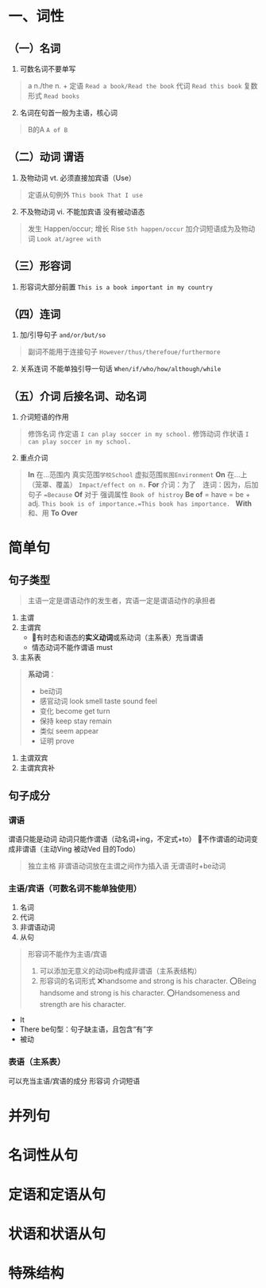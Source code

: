 # 一、词性

## （一）名词
1. 可数名词不要单写
> a n./the n. + 定语 `Read a book/Read the book`
> 代词 `Read this book`
> 复数形式 `Read books`
2. 名词在句首一般为主语，核心词
> B的A `A of B`

## （二）动词 谓语 
1. 及物动词 vt. 必须直接加宾语（Use）
> 定语从句例外 `This book That I use`
2. 不及物动词 vi. 不能加宾语 没有被动语态 
> 发生 Happen/occur; 增长 Rise `Sth happen/occur`
> 加介词短语成为及物动词 `Look at/agree with`

## （三）形容词
1. 形容词大部分前置 `This is a book important in my country`

## （四）连词
1. 加/引导句子 `and/or/but/so`
> 副词不能用于连接句子 `However/thus/therefoue/furthermore`
2. 关系连词 不能单独引导一句话 `When/if/who/how/although/while`

## （五）介词 后接名词、动名词 
1. 介词短语的作用
> 修饰名词 作定语 `I can play soccer in my school.`
> 修饰动词 作状语 `I can play soccer in my school.`
2. 重点介词
> **In** 在…范围内 真实范围`学校School` 虚拟范围`氛围Environment`
> **On** 在…上（笼罩、覆盖） `Impact/effect on n.`
> **For** 介词：为了　连词：因为，后加句子 `=Because`
> **Of** 对于 强调属性 `Book of histroy`
> **Be of** = have = be + adj. `This book is of importance.=This book has importance. `
> **With** 和、用
> **To** 
> **Over**



# 简单句

## 句子类型 
> 主语一定是谓语动作的发生者，宾语一定是谓语动作的承担者
1. 主谓
2. 主谓宾
   - 🧡有时态和语态的**实义动词**或系动词（主系表）充当谓语
   - 情态动词不能作谓语 must
3. 主系表
> **系动词**：
> - be动词
> - 感官动词 look smell taste sound feel
> - 变化 become get turn
> - 保持 keep stay remain
> - 类似 seem appear
> - 证明 prove
1. 主谓双宾
2. 主谓宾宾补

## 句子成分

### 谓语
谓语只能是动词
动词只能作谓语（动名词+ing，不定式+to）
🧡不作谓语的动词变成非谓语（主动Ving 被动Ved 目的Todo）
> 独立主格
> 非谓语动词放在主谓之间作为插入语
> 无谓语时+be动词

### 主语/宾语（可数名词不能单独使用）
1. 名词
2. 代词
3. 非谓语动词
4. 从句
> 形容词不能作为主语/宾语
> 1. 可以添加无意义的动词be构成非谓语（主系表结构）
> 2. 形容词的名词形式
> ❌handsome and strong is his character.
> ⭕Being handsome and strong is his character.
> ⭕Handsomeness and strength are his character.

- It
- There be句型：句子缺主语，且包含“有”字
- 被动

### 表语（主系表）
可以充当主语/宾语的成分
形容词
介词短语

# 并列句

# 名词性从句

# 定语和定语从句

# 状语和状语从句

# 特殊结构